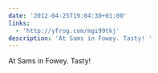 ```yaml
---
date: '2012-04-25T19:04:30+01:00'
links:
  - 'http://yfrog.com/mgi99tkj'
description: 'At Sams in Fowey. Tasty! '
---
```

At Sams in Fowey. Tasty! 
